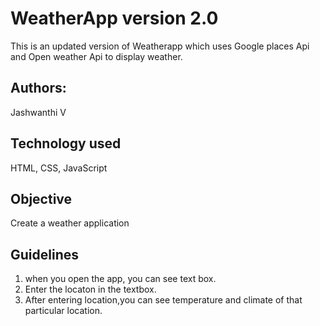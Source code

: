 # WeatherApp version 2.0
This is an updated version of Weatherapp which uses Google places Api and Open weather Api to display weather.

## Authors:
Jashwanthi V


## Technology used
HTML, CSS, JavaScript

## Objective
Create a weather application

## Guidelines
1. when you open the app, you can see text box.
2. Enter the locaton in the textbox.
3. After entering location,you can see temperature and climate of that particular location.



